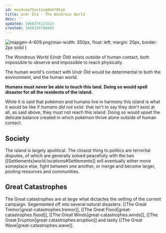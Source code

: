 ```yaml
---
id: meudvewf5oo11wq8mhf0kym
title: Undr Öld - The Wondrous World
desc: ''
updated: 1666376121615
created: 1666316786083
---
```

![mapgen-4-609.png](assets/mapgen-4-609.png){max-width: 350px, float: left, margin: 20px, border: 2px solid }


The Wondrous World (Undr Öld) exists outside of human contact, both impossible to observe and impossible to reach physically.

The human world's contact with Undr Öld would be deterimental to both the environment, and the human world. 

**Humans must never be able to touch this land. Doing so would spell disaster for all the residents of the island.**

While it is said that pokémon and humans live in harmony this island is what it would be like if *humans did not exist*. that isn't to say they don't exist at all, as said above, they must not reach this island. Doing so would upset the delicate balance created in which pokémon thrive alone outside of human contact.

## Society
The island is largely apolitical. The closest thing to politics are terrorital disputes, of which are generally solved peacefully with the two [[Settlements|world.locations#Settlements]] will eventually either move someplace else, fight between one another, or merge and become larger, pooling resources and communities.

## Great Catastrophes
The Great catastrophes are at large what dictactes the setting of the current campaign. Segemented off into several natural disasters. [[The Great Tremor|great-catastrophes.tremor]], [[The Great Flood|great-catastrophes.flood]], [[The Great Winds|great-catastrophes.winds]], [[The Great Eruption|great-catastrophes.eruption]] and lastly [[The Great Wave|great-catastrophes.wave]].
